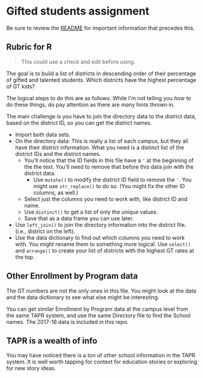 # Gifted students assignment

Be sure to review the [README](README.md) for important information that precedes this.

## Rubric for R

> This could use a check and edit before using.

The goal is to build a list of districts in descending order of their percentage of gifted and talented students. Which districts have the highest percentage of GT kids?

The logical steps to do this are as follows. While I'm not telling you _how_ to do these things, do pay attention as there are many hints thrown in.

The main challenge is you have to join the directory data to the district data, based on the district ID, so you can get the district names.

- Import both data sets.
- On the directory data: This is really a list of each campus, but they all have their district information. What you need is a distinct list of the district IDs and the district names.
  - You'll notice that the ID fields in this file have a `'` at the beginning of the the text. You'll need to remove that before this data join with the district data.
    - Use `mutate()` to modify the district ID field to remove the `'`. You might use `str_replace()` to do so. (You might fix the other ID columns, as well.)
  - Select just the columns you need to work with, like district ID and name.
  - Use `distinct()` to get a list of only the unique values.
  - Save that as a data frame you can use later.
- Use `left_join()` to join the directory information into the district file. (i.e., district on the left).
- Use the data dictionary to find out which columns you need to work with. You might rename them to something more logical. Use `select()` and `arrange()` to create your list of districts with the highest GT rates at the top.

## Other Enrollment by Program data

The GT numbers are not the only ones in this file. You might look at the data and the data dictionary to see what else might be interesting.

You can get similar Enrollment by Program data at the campus level from the same TAPR system, and use the same Directory file to find the School names. The 2017-18 data is included in this repo.

## TAPR is a wealth of info

You may have noticed there is a ton of other school information in the TAPR system. It is well worth tapping for context for education stories or exploring for new story ideas.
